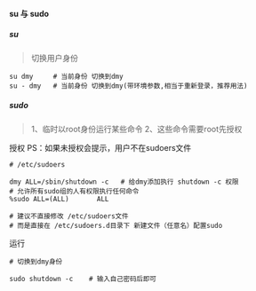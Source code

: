 #### su 与 sudo

##### su
> 切换用户身份
```
su dmy     # 当前身份 切换到dmy
su - dmy   # 当前身份 切换到dmy(带环境参数,相当于重新登录，推荐用法) 
```

##### sudo
> 1、临时以root身份运行某些命令
> 2、这些命令需要root先授权

授权
PS：如果未授权会提示，用户不在sudoers文件
```
# /etc/sudoers

dmy ALL=/sbin/shutdown -c   # 给dmy添加执行 shutdown -c 权限
# 允许所有sudo组的人有权限执行任何命令
%sudo ALL=(ALL)       ALL

# 建议不直接修改 /etc/sudoers文件
# 而是直接在 /etc/sudoers.d目录下 新建文件（任意名）配置sudo
```

运行
```
# 切换到dmy身份

sudo shutdown -c    # 输入自己密码后即可
```